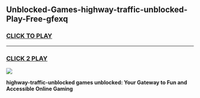 
## Unblocked-Games-highway-traffic-unblocked-Play-Free-gfexq
<h3>
<a href="https://premium76.site?title=highway-traffic-unblocked&ref=18A1">CLICK TO PLAY</a></h3>
<hr>

<h3>
<a href="https://premium76.site?title=highway-traffic-unblocked&ref=18A1">CLICK 2 PLAY</a>
  
</h3>

<a href="https://premium76.site?title=highway-traffic-unblocked&ref=18A1"><img src="https://clearcache.store/games.png"></a>


**highway-traffic-unblocked games unblocked: Your Gateway to Fun and Accessible Online Gaming**
